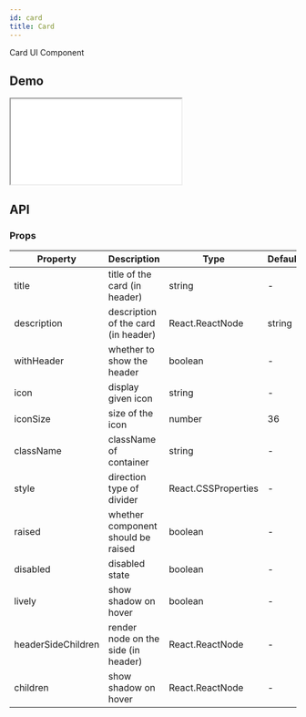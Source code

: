 ```yaml
---
id: card
title: Card
---
```


Card UI Component

## Demo

<iframe src="/storybook-static/iframe.html?id=components-card--default"></iframe>

## API

### Props

| Property           | Description                         | Type                     | Default         |
| ------------------ | ----------------------------------- | ------------------------ | --------------- |
| title              | title of the card (in header)       | string                   | -               |
| description        | description of the card (in header) | React.ReactNode | string | -               |
| withHeader         | whether to show the header          | boolean                  | -               |
| icon               | display given icon                  | string                   | -               |
| iconSize           | size of the icon                    | number                   | 36              |
| className          | className of container              | string                   | -               |
| style              | direction type of divider           | React.CSSProperties      | -               |
| raised             | whether component should be raised  | boolean                  | -               |
| disabled           | disabled state                      | boolean                  | -               |
| lively             | show shadow on hover                | boolean                  | -               |
| headerSideChildren | render node on the side (in header) | React.ReactNode          | -               |
| children           | show shadow on hover                | React.ReactNode          | -               |
